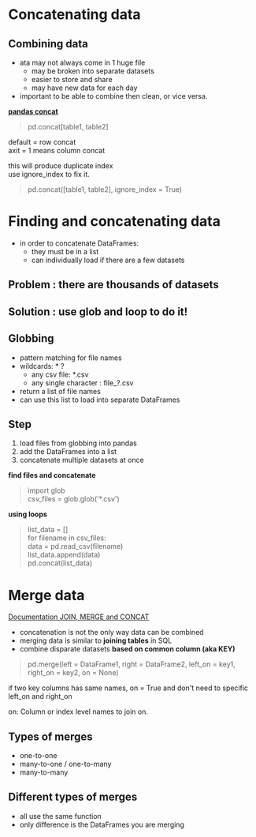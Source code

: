# Concatenating data

## Combining data
- ata may not always come in 1 huge file
  - may be broken into separate datasets
  - easier to store and share
  - may have new data for each day
- important to be able to combine then clean, or vice versa.

[__pandas concat__](https://pandas.pydata.org/pandas-docs/version/0.23.4/generated/pandas.concat.html)
> pd.concat[table1, table2]

default = row concat  
axit = 1 means column concat

this will produce duplicate index  
use ignore_index to fix it.
>pd.concat([table1, table2], ignore_index = True)

# Finding and concatenating data

- in order to concatenate DataFrames:
  - they must be in a list
  - can individually load if there are a few datasets

## __Problem__ : there are thousands of datasets  
## __Solution__ : use __glob__ and __loop__ to do it!

## Globbing
- pattern matching for file names
- wildcards: * ?
  - any csv file: *.csv
  - any single character : file_?.csv
- return a list of file names
- can use this list to load into separate DataFrames

## Step
1. load files from globbing into pandas
2. add the DataFrames into a list
3. concatenate multiple datasets at once

__find files and concatenate__
>import glob  
>csv_files = glob.glob('*.csv')  

__using loops__
>list_data = []  
> for filename in csv_files:  
> data = pd.read_csv(filename)  
> list_data.append(data)  
>pd.concat(list_data)

# Merge data
[Documentation JOIN, MERGE and CONCAT](https://pandas.pydata.org/pandas-docs/stable/user_guide/merging.html)
- concatenation is not the only way data can be combined
- merging data is similar to __joining tables__ in SQL
- combine disparate datasets __based on common column (aka KEY)__

>pd.merge(left = DataFrame1, right = DataFrame2, left_on = key1, right_on = key2, on = None)

if two key columns has same names, on = True and don't need to specific left_on and right_on

on: Column or index level names to join on.

## Types of merges
- one-to-one
- many-to-one / one-to-many
- many-to-many

## Different types of merges
- all use the same function
- only difference is the DataFrames you are merging